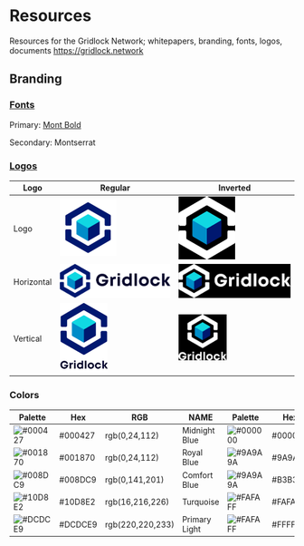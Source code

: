 # Resources
Resources for the Gridlock Network; whitepapers, branding, fonts, logos, documents https://gridlock.network

## Branding

### [Fonts](/fonts/Fonts.pdf)
Primary: [Mont Bold](/fonts)

Secondary: Montserrat

### [Logos](/logos/png)
|Logo|Regular|Inverted|
|---|---|---|
|Logo| <img src="./logos/png/BG Logo.png" width="100"/> | <img src="./logos/png/BG Inverted Logo2.png" width="100"/> |
|Horizontal| <img src="./logos/png/BG Logo HText.png" width="275"/> | <img src="./logos/png/BG Inverted Logo HText.png" width="275"/> |
|Vertical| <img src="./logos/png/BG Logo VText.png" width="85"/> | <img src="./logos/png/BG Inverted Logo VText.png" width="85"/> |



### Colors

| Palette | Hex     | RGB     | NAME        | Palette            | Hex                | RGB     | NAME                   |
|---------|---------|---------|-------------|--------------------|--------------------|---------|------------------------|
| ![#000427](http://via.placeholder.com/15/000427/000000?text=+) | #000427 | rgb(0,24,112) | Midnight Blue | ![#000000](http://via.placeholder.com/15/000000/000000?text=+) | #000000 | rgb(0,0,0) | Black |
| ![#001870](http://via.placeholder.com/15/001870/000000?text=+)            | #001870  |     rgb(0,24,112)     | Royal Blue | ![#9A9A9A](http://via.placeholder.com/15/9A9A9A/000000?text=+) | #9A9A9A | rgb(154,154,154) | Dark Grey   |
| ![#008DC9](http://via.placeholder.com/15/008DC9/000000?text=+)           | #008DC9    |     rgb(0,141,201)        | Comfort Blue        | ![#9A9A9A](http://via.placeholder.com/15/B3B3B3/000000?text=+) | #B3B3B3 | rgb(179,179,179) | Grey        |
| ![#10D8E2](http://via.placeholder.com/15/10D8E2/000000?text=+)            | #10D8E2    |     rgb(16,216,226)        | Turquoise      | ![#FAFAFF](http://via.placeholder.com/15/FAFAFF/000000?text=+) | #FAFAFF | rgb(250,250,255) | Ghost White |
| ![#DCDCE9](http://via.placeholder.com/15/dcdcE9/000000?text=+) | #DCDCE9 |     rgb(220,220,233)| Primary Light| ![#FAFAFF](http://via.placeholder.com/15/ffffff/000000?text=+)          | #FFFFFF       | rgb(255,255,255) | White  |
